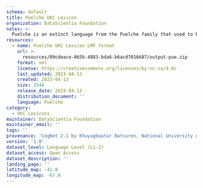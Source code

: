 ```yaml
---
schema: default
title: Puelche UKC Lexicon
organization: DataScientia Foundation
notes: >-
  Puelche is an extinct language from the Puelche family that used to be spoken in South America. The UKC Lexicon of Puelche is represented as a lexico-semantic network. It consists of words, word senses, synsets, as well as sense-level and synset-level relationships
resources:
  - name: Puelche UKC Lexicon LMF format
    url: >-
      resources/09cdeace-065b-4883-bda6-b6acd7016687/output-pue.zip
    format: xml
    license: https://creativecommons.org/licenses/by-nc-sa/4.0/
    last_updated: 2023-04-13
    created: 2023-04-13
    size: 1544
    release_date: 2023-04-13
    distribution_document: ''
    language: Puelche
category:
  - UKC Lexicons
maintainer: DataScientia Foundation
maintainer_email: ''
tags: ''
provenance: 'CogNet 2.1 by Khuyagbaatar Batsuren, National University of Mongolia (http://cognet.ukc.disi.unitn.it); Native Languages of the Americas 2021.11. by Laura Redish and Orrin Lewis (http://www.native-languages.org); Princeton WordNet 2.1 by Princeton University (https://wordnet.princeton.edu)'
version: '1.0'
dataset_level: Language Level (L1-2)
dataset_access: Open Access
dataset_description: ''
landing_page: ''
latitude_map: -41.0
longitude_map: -67.0
---
```

